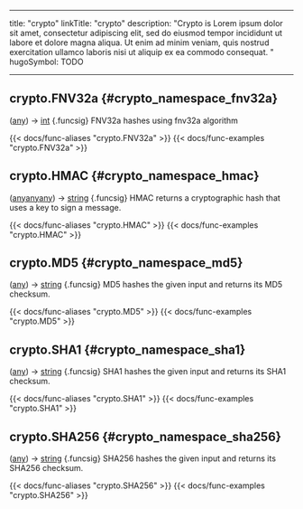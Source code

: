 




---
title: "crypto"
linkTitle: "crypto"
description: "Crypto is Lorem ipsum dolor sit amet, consectetur adipiscing elit, sed do eiusmod tempor incididunt ut labore et dolore magna aliqua. Ut enim ad minim veniam, quis nostrud exercitation ullamco laboris nisi ut aliquip ex ea commodo consequat. "
hugoSymbol: TODO




---















## crypto.FNV32a {#crypto_namespace_fnv32a}

\([any](/documentation/reference/gotypes/#any)\) → [int](/documentation/reference/gotypes/#int)
{.funcsig}
FNV32a hashes using fnv32a algorithm


{{< docs/func-aliases "crypto.FNV32a" >}}
{{< docs/func-examples "crypto.FNV32a" >}}







## crypto.HMAC {#crypto_namespace_hmac}

\([any](/documentation/reference/gotypes/#any)[any](/documentation/reference/gotypes/#any)[any](/documentation/reference/gotypes/#any)[](/documentation/reference/objects//)\) → [string](/documentation/reference/gotypes/#string)
{.funcsig}
HMAC returns a cryptographic hash that uses a key to sign a message.


{{< docs/func-aliases "crypto.HMAC" >}}
{{< docs/func-examples "crypto.HMAC" >}}







## crypto.MD5 {#crypto_namespace_md5}

\([any](/documentation/reference/gotypes/#any)\) → [string](/documentation/reference/gotypes/#string)
{.funcsig}
MD5 hashes the given input and returns its MD5 checksum.


{{< docs/func-aliases "crypto.MD5" >}}
{{< docs/func-examples "crypto.MD5" >}}







## crypto.SHA1 {#crypto_namespace_sha1}

\([any](/documentation/reference/gotypes/#any)\) → [string](/documentation/reference/gotypes/#string)
{.funcsig}
SHA1 hashes the given input and returns its SHA1 checksum.


{{< docs/func-aliases "crypto.SHA1" >}}
{{< docs/func-examples "crypto.SHA1" >}}







## crypto.SHA256 {#crypto_namespace_sha256}

\([any](/documentation/reference/gotypes/#any)\) → [string](/documentation/reference/gotypes/#string)
{.funcsig}
SHA256 hashes the given input and returns its SHA256 checksum.


{{< docs/func-aliases "crypto.SHA256" >}}
{{< docs/func-examples "crypto.SHA256" >}}





